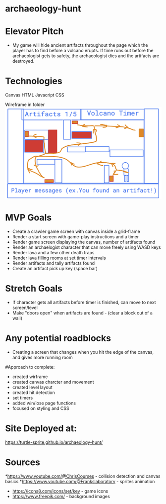 # archaeology-hunt


# Elevator Pitch
* My game will hide ancient artifacts throughout the page which the player has to find before a volcano erupts. If time runs out before the archaeologist gets to safety, the archaeologist dies and the artifacts are destroyed.

# Technologies
Canvas
HTML
Javacript
CSS

Wireframe in folder
![Wireframe](Wireframe.png)


# MVP Goals
* Create a crawler game screen with canvas inside a grid-frame
* Render a start screen with game-play instructions and a timer
* Render game screen displaying the canvas, number of artifacts found
* Render an archaelogist character that can move freely using WASD keys
* Render lava and a few other death traps
* Render lava filling rooms at set timer intervals
* Render artifacts and tally artifacts found
* Create an artifact pick up key (space bar)


# Stretch Goals
* If character gets all artifacts before timer is finished, can move to next screen/level
* Make "doors open" when artifacts are found - (clear a block out of a wall)

# Any potential roadblocks
* Creating a screen that changes when you hit the edge of the canvas, and gives more running room

#Approach to complete:
* created wirframe
* created canvas charcter and movement
* created level layout
* created hit detection
* set timers 
* added win/lose page functions
* focused on styling and CSS

# Site Deployed at:
https://turtle-sprite.github.io/archaeology-hunt/

# Sources 
*https://www.youtube.com/@ChrisCourses - collision detection and canvas basics
*https://www.youtube.com/@Frankslaboratory - sprites animation
* https://icons8.com/icons/set/key - game icons
* https://www.freepik.com/ - background images


